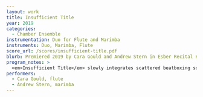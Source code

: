 ```yaml
---
layout: work
title: Insufficient Title
year: 2019
categories:
  - Chamber Ensemble
instrumentation: Duo for Flute and Marimba
instruments: Duo, Marimba, Flute
score_url: /scores/insufficient-title.pdf
blurb: Premiered 2019 by Cara Gould and Andrew Stern in Esber Recital Hall.
program_notes: >
  <em>Insufficient Title</em> slowly integrates scattered beatboxing sounds throughout the piece. These sounds grow closer as the piece moves on until finally the flute and marimba player beatbox in unison revealing that the scattered noises the listener heard throughout the piece were actually deconstructed beatboxing sounds.
performers:
  - Cara Gould, flute
  - Andrew Stern, marimba
---
```

